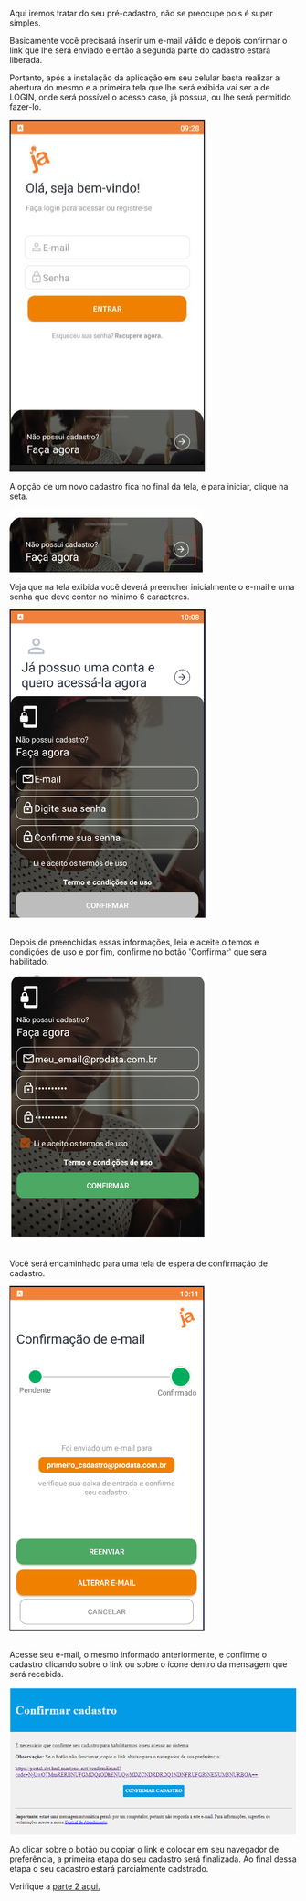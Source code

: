Aqui iremos tratar do seu pré-cadastro, não se preocupe pois é super simples.

Basicamente você precisará inserir um e-mail válido e depois confirmar o link que lhe será enviado e então a segunda parte do cadastro estará liberada.

Portanto, após a instalação da aplicação em seu celular basta realizar a abertura do mesmo e a primeira tela que lhe será exibida vai ser a de LOGIN, onde será possível o acesso caso, já possua, ou lhe será permitido fazer-lo.

![image.png](/.attachments/image-8ab746c7-53f2-45f7-8da5-61b7740827cf.png)

A opção de um novo cadastro fica no final da tela, e para iniciar, clique na seta.

![image.png](/.attachments/image-c56e2e4d-9142-4111-8a81-e41fe3c70a2b.png)

Veja que na tela exibida você deverá preencher inicialmente o e-mail e uma senha que deve conter no minimo 6 caracteres.

![image.png](/.attachments/image-fb2d6809-abe9-491e-8851-9fe250ba5a77.png)<br><br>

Depois de preenchidas essas informações, leia e aceite o temos e condições de uso e por fim, confirme no botão 'Confirmar' que sera habilitado.

![image.png](/.attachments/image-dec6d66b-11ad-4e94-b33c-98ed6ae31bbf.png)<br><br>

Você será encaminhado para uma tela de espera de confirmação de cadastro.

![image.png](/.attachments/image-f8c489bc-bb9a-465b-85bd-cc2b5d89b9ab.png)<br><Br>


Acesse seu e-mail, o mesmo informado anteriormente, e confirme o cadastro clicando sobre o link ou sobre o ícone dentro da mensagem que será recebida.

![image.png](/.attachments/image-f53e7e0d-e5d0-4d25-a2b9-a61ea6b2fed3.png)

Ao clicar sobre o botão ou copiar o link e colocar em seu navegador de preferência, a primeira etapa do seu cadastro será finalizada. Ao final dessa etapa o seu cadastro estará parcialmente cadstrado.

Verifique a [parte 2 aqui.](/ABT-%2D-app-para-uso-no-transporte-público/2.-Cadastrando-sua-conta-de-acesso/2.2.-Concluindo-o-cadastro)


